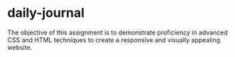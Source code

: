 # daily-journal
The objective of this assignment is to demonstrate proficiency in advanced CSS and HTML techniques to create a responsive and visually appealing website.
